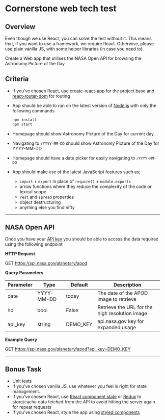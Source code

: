 # Cornerstone web tech test

## Overview

Even though we use React, you can solve the test without it. This means that, if you want to use a framework, we require React. Otherwise, please use plain vanilla JS, with some helper libraries (in case you need to).

Create a Web app that utilises the NASA Open API for browsing the Astronomy Picture of the Day

## Criteria

- If you've chosen React, use [create-react-app][rca] for the project base and [react-router-dom][rrd] for routing

- App should be able to run on the latest version of [Node.js][node] with only the following commands

  ```sh
  npm install
  npm start
  ```

- Homepage should show Astronomy Picture of the Day for current day

- Navigating to `/YYYY-MM-DD` should show Astronomy Picture of the Day for YYYY-MM-DD

- Homepage should have a date picker for easily navigating to `/YYYY-MM-DD`

- App should make use of the latest JavaScript features such as;
  - `import` + `export` in place of `require()` + `module.exports`
  - arrow functions where they reduce the complexity of the code or lexical scope
  - `rest` and `spread` properties
  - object destructuring
  - anything else you find nifty

---

## NASA Open API

Once you have your [API key][api_key] you should be able to access the data required using the following endpoint

**HTTP Request**

GET https://api.nasa.gov/planetary/apod

**Query Parameters**

| Parameter | Type       | Default  | Description                                    |
| --------- | ---------- | -------- | ---------------------------------------------- |
| date      | YYYY-MM-DD | today    | The date of the APOD image to retrieve         |
| hd        | bool       | False    | Retrieve the URL for the high resolution image |
| api_key   | string     | DEMO_KEY | api.nasa.gov key for expanded usage            |

**Example Query**

GET https://api.nasa.gov/planetary/apod?api_key=DEMO_KEY

---

## Bonus Task

- Unit tests
- If you've chosen vanilla JS, use whatever you feel is right for state management.
- If you've chosen React, use [React component state][react_state] or [Redux][redux] to store/cache data fetched from the API to avoid hitting the server again for repeat requests
- If you've chosen React, style the app using [styled components][styled_components]

[rca]: https://github.com/facebookincubator/create-react-app
[rrd]: https://github.com/ReactTraining/react-router/tree/master/packages/react-router-dom
[node]: https://nodejs.org/en/
[api_key]: https://api.nasa.gov/index.html#apply-for-an-api-key
[react_state]: https://facebook.github.io/react/docs/state-and-lifecycle.html#using-state-correctly
[redux]: https://github.com/reactjs/redux
[styled_components]: https://www.styled-components.com/

